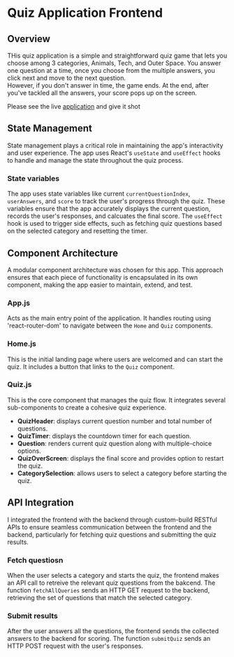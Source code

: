 # Quiz Application Frontend

## Overview
THis quiz application is a simple and straightforward quiz game that lets you choose among 3 categories, Animals, Tech, and Outer Space.  You answer one question at a time, once you choose from the multiple answers, you click next and move to the next question.  
However, if you don't answer in time, the game ends.  At the end, after you've tackled all the answers, your score pops up on the screen.

Please see the live [application](https://quiz-app-2-fd3d9eb4e6e5.herokuapp.com) and give it shot

## State Management
State management plays a critical role in maintaining the app's interactivity and user experience.  The app uses React's ```useState``` and ```useEffect``` hooks to handle and manage the state throughout the quiz process. 
### **State variables**
The app uses state variables like current ```currentQuestionIndex```, ```userAnswers```, and ```score``` to track the user's progress through the quiz.  These variables ensure that the app accurately displays the current question, records the user's responses, and calcuates the final score.
The ```useEffect``` hook is used to trigger side effects, such as fetching quiz questions based on the selected category and resetting the timer.


## Component Architecture
A modular component architecture was chosen for this app.  This approach ensures that each piece of functionality is encapsulated in its own component, making the app easier to maintain, extend, and test.
### **App.js**
Acts as the main entry point of the application.  It handles routing using 'react-router-dom' to navigate between the ```Home``` and ```Quiz``` components. 
### **Home.js**
This is the initial landing page where users are welcomed and can start the quiz.  It includes a button that links to the ```Quiz``` component.
### **Quiz.js**
This is the core component that manages the quiz flow.  It integrates several sub-components to create a cohesive quiz experience. 
  * **QuizHeader**: displays current question number and total number of questions.
  * **QuizTimer**: displays the countdown timer for each question.
  * **Question**: renders current quiz question along with multiple-choice options.
  * **QuizOverScreen**: displays the final score and provides option to restart the quiz.
  * **CategorySelection**: allows users to select a category before starting the quiz.


## API Integration
I integrated the frontend with the backend through custom-build RESTful APIs to ensure seamless communication between the frontend and the backend, particularly for fetching quiz questions and submitting the quiz results.
### **Fetch questiosn**
When the user selects a category and starts the quiz, the frontend makes an API call to retreive the relevant quiz questions from the bakcend.  The function ```fetchAllQueries``` sends an HTTP GET request to the backend, retrieving the set of questions that match the selected category.
### **Submit results**
After the user answers all the questions, the frontend sends the collected answers to the backend for scoring.  The function ```submitQuiz``` sends an HTTP POST request with the user's responses.

